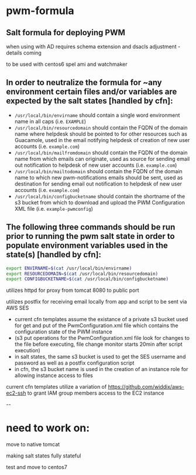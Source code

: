 # pwm-formula
## Salt formula for deploying PWM

when using with AD requires schema extension and dsacls adjustment - details coming

to be used with centos6 spel ami and watchmaker

## In order to neutralize the formula for ~any environment certain files and/or variables are expected by the salt states [handled by cfn]:
- `/usr/local/bin/envirname` should contain a single word environment name in all caps (i.e. `EXAMPLE`)
- `/usr/local/bin/resourcedomain` should contain the FQDN of the domain name where helpdesk should be pointed to for other resources such as Guacamole, used in the email notifying helpdesk of creation of new user accounts (i.e. `example.com`)
- `/usr/local/bin/mailfromdomain` should contain the FQDN of the domain name from which emails can originate, used as source for sending email out notification to helpdesk of new user accounts (i.e. `example.com`)
- `/usr/local/bin/mailtodomain` should contain the FQDN of the domain name to which new pwm-notifications emails should be sent, used as destination for sending email out notification to helpdesk of new user accounts (i.e. `example.com`)
- `/usr/local/bin/configbucketname` should contain the shortname of the s3 bucket from which to download and upload the PWM Configuration XML file (i.e. `example-pwmconfig`)

## The following three commands should be run prior to running the pwm salt state in order to populate environment variables used in the state(s) [handled by cfn]:

```bash
export ENVIRNAME=$(cat /usr/local/bin/envirname)
export RESOURCEDOMAIN=$(cat /usr/local/bin/resourcedomain)
export CONFIGBUCKETNAME=$(cat /usr/local/bin/configbucketname)
```

utilizes httpd for proxy from tomcat 8080 to public port

utilizes postfix for receiving email locally from app and script to be sent via AWS SES

- current cfn templates assume the existance of a private s3 bucket used for get and put of the PwmConfiguration.xml file which contains the configuration state of the PWM instance
- (s3 put operations for the PwmConfiguration.xml file look for changes to the file before executing, file change monitor starts 20min after script execution)
- in salt states, the same s3 bucket is used to get the SES username and password as well as a postfix configuration script 
- in cfn, the s3 bucket name is used in the creation of an instance role for allowing instance access to files

current cfn templates utilize a variation of https://github.com/widdix/aws-ec2-ssh to grant IAM group members access to the EC2 instance

--

# need to work on:

move to native tomcat

making salt states fully stateful

test and move to centos7
